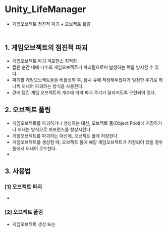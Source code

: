 # Unity_LifeManager
 - 게임오브젝트 점진적 파괴 + 오브젝트 풀링  
　

  
## 1. 게임오브젝트의 점진적 파괴
 - 게임오브젝트 파괴 퍼포먼스 최적화
 - 짧은 순간 내에 다수의 게임오브젝트가 파괴됨으로써 발생하는 랙을 방지할 수 있다.
 - 파괴할 게임오브젝트들을 비활성화 후, 잠시 큐에 저장해두었다가 일정한 주기로 하나씩 꺼내어 파괴하는 방식을 사용한다.
 - 큐에 담긴 게임 오브젝트의 개수에 따라 파괴 주기가 달라지도록 구현되어 있다.  
 
 
  
## 2. 오브젝트 풀링
 - 게임오브젝트를 파괴하거나 생성하는 대신, 오브젝트 풀(Object Pool)에 저장하거나 꺼내는 방식으로 퍼포먼스를 향상시킨다.
 - 게임오브젝트를 파괴하는 대신에, 오브젝트 풀에 저장한다.
 - 게임오브젝트를 생성할 때, 오브젝트 풀에 해당 게임오브젝트가 저장되어 있을 경우 풀에서 꺼내어 로드한다.
 - 
 
 
  
## 3. 사용법
 ### [1] 오브젝트 파괴
  - 
  
 ### [2] 오브젝트 풀링
  - 게임오브젝트 생성 또는 
